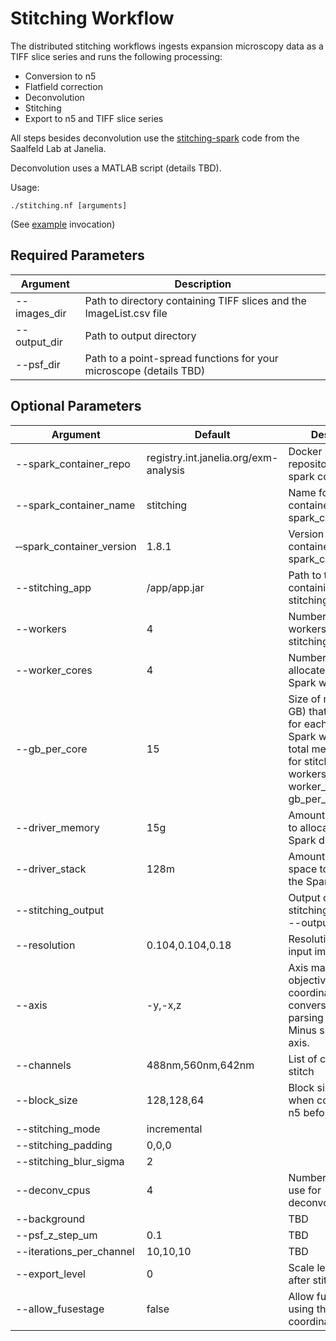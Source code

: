 # Stitching Workflow

The distributed stitching workflows ingests expansion microscopy data as a TIFF slice series and runs the following processing:
- Conversion to n5
- Flatfield correction
- Deconvolution
- Stitching
- Export to n5 and TIFF slice series

All steps besides deconvolution use the [stitching-spark](https://github.com/saalfeldlab/stitching-spark) code from the Saalfeld Lab at Janelia. 

Deconvolution uses a MATLAB script (details TBD). 

Usage:

    ./stitching.nf [arguments]

(See [example](examples/stitching.sh) invocation)

## Required Parameters

| Argument   | Description                                                                           |
|------------|---------------------------------------------------------------------------------------|
| --images_dir | Path to directory containing TIFF slices and the ImageList.csv file |
| --output_dir | Path to output directory | 
| --psf_dir | Path to a point-spread functions for your microscope (details TBD) |

## Optional Parameters

| Argument   | Default | Description                                                                           |
|------------|---------|---------------------------------------------------------------------------------------|
| --spark_container_repo | registry.int.janelia.org/exm-analysis | Docker registry and repository for the spark container |
| --spark_container_name | stitching | Name for the container in the spark_container_repo | 
| &#x2011;&#x2011;spark_container_version | 1.8.1 | Version for the container in the spark_container_repo |
| --stitching_app | /app/app.jar | Path to the JAR file containing the stitching application. |
| --workers | 4 | Number of Spark workers to use for stitching |
| --worker_cores | 4 | Number of cores allocated to each Spark worker |
| --gb_per_core | 15 | Size of memory (in GB) that is allocated for each core of a Spark worker. The total memory usage for stitching will be workers * worker_cores * gb_per_core. | 
| --driver_memory | 15g | Amount of memory to allocate for the Spark driver |
| --driver_stack | 128m | Amount of stack space to allocate for the Spark driver |
| --stitching_output | | Output directory for stitching (relative to --output_dir) |
| --resolution | 0.104,0.104,0.18 | Resolution of the input imagery |
| --axis | -y,-x,z | Axis mapping for objective to pixel coordinates conversion when parsing metadata. Minus sign flips the axis. |
| --channels | 488nm,560nm,642nm | List of channels to stitch |
| --block_size | 128,128,64 | Block size to use when converting to n5 before stitching |
| --stitching_mode | incremental | |
| --stitching_padding | 0,0,0 | |
| --stitching_blur_sigma | 2 | |
| --deconv_cpus | 4 | Number of CPUs to use for deconvolution |
| --background | | TBD |
| --psf_z_step_um | 0.1 | TBD |
| --iterations_per_channel | 10,10,10 | TBD |
| --export_level | 0 | Scale level to export after stitching |
| --allow_fusestage | false | Allow fusing tiles using their stage coordinates |
